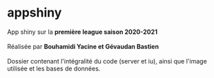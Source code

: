 # appshiny
App shiny sur la **première league saison 2020-2021**	
<br/>Réalisée par **Bouhamidi Yacine et Gévaudan Bastien**	
<br/>Dossier contenant l'intégralité du code (server et iu), ainsi que l'image utilisée et les bases de données.
